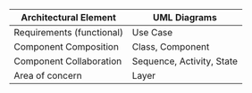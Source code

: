 | Architectural Element     | UML Diagrams                         |
|---------------------------|----------------------------------|
| Requirements (functional) | Use Case                         |
| Component Composition     | Class, Component  |
| Component Collaboration   | Sequence, Activity, State        |
| Area of concern           | Layer                            |

